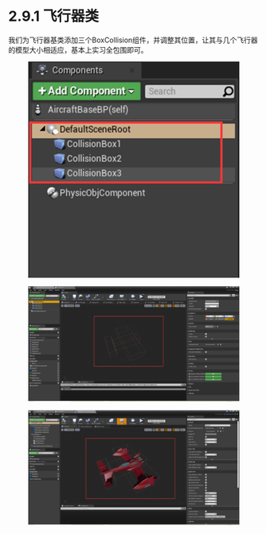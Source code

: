 # 2.9.1 飞行器类

我们为飞行器基类添加三个BoxCollision组件，并调整其位置，让其与几个飞行器的模型大小相适应，基本上实习全包围即可。

<figure><img src="../../.gitbook/assets/image (130).png" alt=""><figcaption></figcaption></figure>

<figure><img src="../../.gitbook/assets/image (117).png" alt=""><figcaption></figcaption></figure>

<figure><img src="../../.gitbook/assets/image (199).png" alt=""><figcaption></figcaption></figure>
